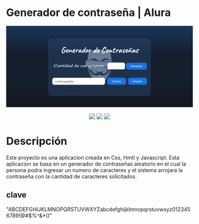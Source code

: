 

# Generador de contraseña | Alura
<p align="center">
     <img src="assets/img/Pantallazo.png" />
</p>
<div align="center">
    <img src="https://img.shields.io/badge/JavaScript-FEFF01?logo=javascript&logoColor=000000&style=for-the-badge"/>
    <img src="https://img.shields.io/badge/HTML-EC6231?logo=html5&logoColor=FFFFFF&style=for-the-badge" />
    <img src="https://img.shields.io/badge/CSS-01A3D8?logo=css3&logoColor=FFFFFF&style=for-the-badge" />
</div>

# Descripción

 Este proyecto es una aplicacion creada en Css, Hmtl y Javascript.
 Esta aplicacion se basa en un generador de contraseñas aleatorio en el cual la persona podra ingresar un numero de caracteres y el sistema arrojara la contraseña con la cantidad de caracteres solicitados.

## clave

"ABCDEFGHIJKLMNOPQRSTUVWXYZabcdefghijklmnopqrstuvwxyz0123456789!@#$%^&*()"
